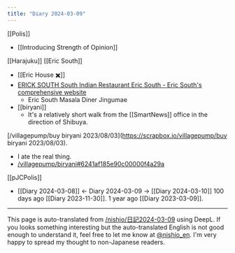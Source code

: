 ```yaml
---
title: "Diary 2024-03-09"
---
```


[[Polis]]
- [[Introducing Strength of Opinion]]

[[Harajuku]]
[[Eric South]]
- [[Eric House ✖️]]
- [ERICK SOUTH South Indian Restaurant Eric South - Eric South's comprehensive website](https://info.erickcurry.jp/)
    - Eric South Masala Diner Jingumae
- [[biryani]]
    - It's a relatively short walk from the [[SmartNews]] office in the direction of Shibuya.

[/villagepump/buy biryani 2023/08/03](https://scrapbox.io/villagepump/buy biryani 2023/08/03).
- I ate the real thing.
- [/villagepump/biryani#6241af185e90c00000f4a29a](https://scrapbox.io/villagepump/biryani#6241af185e90c00000f4a29a)

[[pJCPolis]]

- [[Diary 2024-03-08]] ← Diary 2024-03-09 → [[Diary 2024-03-10]]
100 days ago [[Diary 2023-11-30]].
1 year ago [[Diary 2023-03-09]].
---
This page is auto-translated from [/nishio/日記2024-03-09](https://scrapbox.io/nishio/日記2024-03-09) using DeepL. If you looks something interesting but the auto-translated English is not good enough to understand it, feel free to let me know at [@nishio_en](https://twitter.com/nishio_en). I'm very happy to spread my thought to non-Japanese readers.